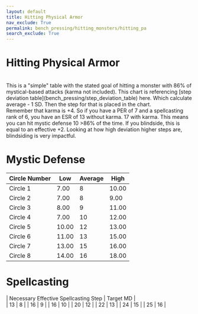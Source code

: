 ```yaml
---
layout: default
title: Hitting Physical Armor
nav_exclude: True
permalink: bench_pressing/hitting_monsters/hitting_pa
search_exclude: True
---
```

# Hitting Physical Armor

<br>
This is a "simple" table with the stated goal of hitting a monster with 86% of mystical-based attacks (karma not included). This chart is referencing [step deviation table](bench_pressing/step_deviation_table) here. Which calculate average - 1 SD. Then the step for that is placed in the chart.
<br>
Remember that karma is +4. So if you have a PER of 7 and a spellcasting rank of 6, you have an ESR of 13 without karma. 17 with karma. This means you can hit mystic defense 10 >86% of the time. If you blindside, this is equal to an effective +2. Looking at how high deviation higher steps are, blindsiding is very impactful.
<br>


# Mystic Defense
| Circle Number | Low | Average | High |
| ------------- | ---- | -------- | ----- |
| Circle 1      | 7.00 |  8    | 10.00 |
| Circle 2      | 7.00 |  8    | 9.00  |
| Circle 3      | 8.00 |  9    | 11.00 | 
| Circle 4      | 7.00 |  10   | 12.00 |
| Circle 5      | 10.00|  12   | 13.00 |
| Circle 6      | 11.00|  13   | 15.00 |
| Circle 7      | 13.00|  15   | 16.00 |
| Circle 8      | 14.00|  16   | 18.00 |

# Spellcasting
| Necessary Effective Spellcasting Step | Target MD |  
|  13 | 8  | 
|  16 | 9  |
|  16 | 10 |
|  20 | 12 |
|  22 | 13 |
|  24 | 15 |
|  25 | 16 |